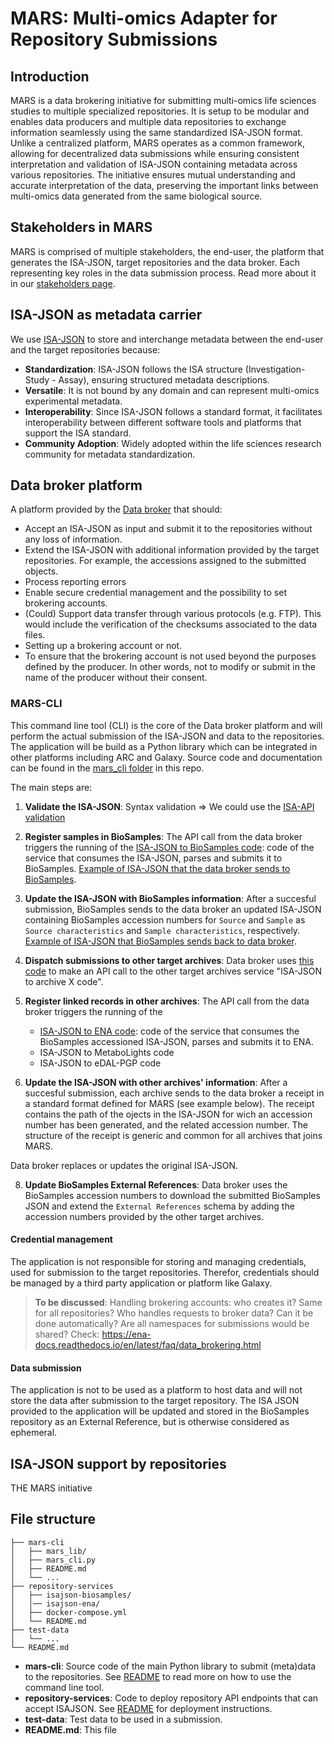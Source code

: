 # MARS: Multi-omics Adapter for Repository Submissions

## Introduction

MARS is a data brokering initiative for submitting multi-omics life sciences studies to multiple specialized repositories.
It is setup to be modular and enables data producers and multiple data repositories to exchange information seamlessly using the same standardized ISA-JSON format. Unlike a centralized platform, MARS operates as a common framework, allowing for decentralized data submissions while ensuring consistent interpretation and validation of ISA-JSON containing metadata across various repositories.
The initiative ensures mutual understanding and accurate interpretation of the data, preserving the important links between multi-omics data generated from the same biological source.

## Stakeholders in MARS

MARS is comprised of multiple stakeholders, the end-user, the platform that generates the ISA-JSON, target repositories and the data broker. Each representing key roles in the data submission process. Read more about it in our [stakeholders page](/stakeholders.md).

## ISA-JSON as metadata carrier

We use [ISA-JSON](https://isatools.readthedocs.io/en/latest/isamodel.html) to store and interchange metadata between the end-user and the target repositories because:

- **Standardization**: ISA-JSON follows the ISA structure (Investigation- Study - Assay), ensuring structured metadata descriptions.
- **Versatile**: It is not bound by any domain and can represent multi-omics experimental metadata.
- **Interoperability**: Since ISA-JSON follows a standard format, it facilitates interoperability between different software tools and platforms that support the ISA standard. 
- **Community Adoption**: Widely adopted within the life sciences research community for metadata standardization.


## Data broker platform

A platform provided by the [Data broker](/stakeholders.md#data-broker) that should:

  * Accept an ISA-JSON as input and submit it to the repositories without any loss of information.
  * Extend the ISA-JSON with additional information provided by the target repositories. For example, the accessions assigned to the submitted objects.
  * Process reporting errors
  * Enable secure credential management and the possibility to set brokering accounts.
  * (Could) Support data transfer through various protocols (e.g. FTP). This would include the verification of the checksums associated to the data files. 
  * Setting up a brokering account or not.
  * To ensure that the brokering account is not used beyond the purposes defined by the producer. In other words, not to modify or submit in the name of the producer without their consent.


### MARS-CLI

This command line tool (CLI) is the core of the Data broker platform and will perform the actual submission of the ISA-JSON and data to the repositories. The application will be build as a Python library which can be integrated in other platforms including ARC and Galaxy. Source code and documentation can be found in the [mars_cli folder](/) in this repo.

The main steps are:

1. **Validate the ISA-JSON**: Syntax validation
 => We could use the [ISA-API validation](https://isa-tools.org/isa-api/content/validation.html)

2. **Register samples in BioSamples**: The API call from the data broker triggers the running of the [ISA-JSON to BioSamples code](https://github.com/elixir-europe/biohackathon-projects-2023/tree/main/27/ISABioSamplesProject27): code of the service that consumes the ISA-JSON, parses and submits it to BioSamples. [Example of ISA-JSON that the data broker sends to BioSamples](https://github.com/elixir-europe/biohackathon-projects-2023/blob/main/27/biosamples-input-isa.json).

4. **Update the ISA-JSON with BioSamples information**: After a succesful submission, BioSamples sends to the data broker an updated ISA-JSON containing BioSamples accession numbers for `Source` and `Sample` as `Source characteristics` and `Sample characteristics`, respectively. [Example of ISA-JSON that BioSamples sends back to data broker](https://github.com/elixir-europe/biohackathon-projects-2023/blob/main/27/biosamples-modified-isa.json).

5. **Dispatch submissions to other target archives**: Data broker uses [this code](?) to make an API call to the other target archives service "ISA-JSON to archive X code".

6. **Register linked records in other archives**:
    The API call from the data broker triggers the running of the
    * [ISA-JSON to ENA code](https://github.com/elixir-europe/biohackathon-projects-2023/tree/main/27/ISASRAProject27): code of the service that consumes the BioSamples accessioned ISA-JSON, parses and submits it to ENA.
    * ISA-JSON to MetaboLights code
    * ISA-JSON to eDAL-PGP code

7. **Update the ISA-JSON with other archives' information**: After a succesful submission, each archive sends to the data broker a receipt in a standard format defined for MARS (see example below). The receipt contains the path of the ojects in the ISA-JSON for wich an accession number has been generated, and the related accession number. The structure of the receipt is generic and common for all archives that joins MARS.

Data broker replaces or updates the original ISA-JSON.

8. **Update BioSamples External References**: Data broker uses the BioSamples accession numbers to download the submitted BioSamples JSON and extend the `External References` schema by adding the accession numbers provided by the other target archives.

#### Credential management

The application is not responsible for storing and managing credentials, used for submission to the target repositories. Therefor, credentials should be managed by a third party application or platform like Galaxy.

> **To be discussed**:
> Handling brokering accounts: who creates it? Same for all repositories? Who handles requests to broker data? Can it be done automatically? Are all namespaces for submissions would be shared? Check: https://ena-docs.readthedocs.io/en/latest/faq/data_brokering.html

#### Data submission

The application is not to be used as a platform to host data and will not store the data after submission to the target repository. The ISA JSON provided to the application will be updated and stored in the BioSamples repository as an External Reference, but is otherwise considered as ephemeral.

## ISA-JSON support by repositories

THE MARS initiative 

## File structure

```
├── mars-cli
│   ├── mars_lib/
│   ├── mars_cli.py
│   ├── README.md
│   └── ...
├── repository-services
│   ├── isajson-biosamples/
│   │── isajson-ena/
│   ├── docker-compose.yml
│   └── README.md
├── test-data
│   └── ...
└── README.md
```

- **mars-cli**: Source code of the main Python library to submit (meta)data to the repositories. See [README](/mars-cli/README.md) to read more on how to use the command line tool.
- **repository-services**: Code to deploy repository API endpoints that can accept ISAJSON. See [README](/repository-services/README.md) for deployment instructions. 
- **test-data**: Test data to be used in a submission.
- **README.md**: This file
